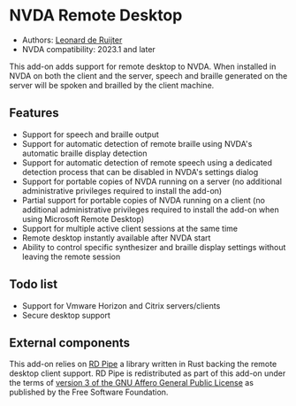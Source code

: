 # NVDA Remote Desktop

* Authors: [Leonard de Ruijter](https://github.com/leonardder/)
* NVDA compatibility: 2023.1 and later

This add-on adds support for remote desktop to NVDA.
When installed in NVDA on both the client and the server, speech and braille generated on the server will be spoken and brailled by the client machine.

## Features

* Support for speech and braille output
* Support for automatic detection of remote braille using NVDA's automatic braille display detection
* Support for automatic detection of remote speech using a dedicated detection process that can be disabled in NVDA's settings dialog
* Support for portable copies of NVDA running on a server (no additional administrative privileges required to install the add-on)
* Partial support for portable copies of NVDA running on a client (no additional administrative privileges required to install the add-on when using Microsoft Remote Desktop)
* Support for multiple active client sessions at the same time
* Remote desktop instantly available after NVDA start
* Ability to control specific synthesizer and braille display settings without leaving the remote session

## Todo list

* Support for Vmware Horizon and Citrix servers/clients
* Secure desktop support

## External components

This add-on relies on [RD Pipe](https://github.com/leonardder/rd_pipe-rs) a library written in Rust backing the remote desktop client support.
RD Pipe is redistributed as part of this add-on under the terms of [version 3 of the GNU Affero General Public License](https://github.com/leonardder/rd_pipe-rs/blob/master/LICENSE) as
published by the Free Software Foundation.
